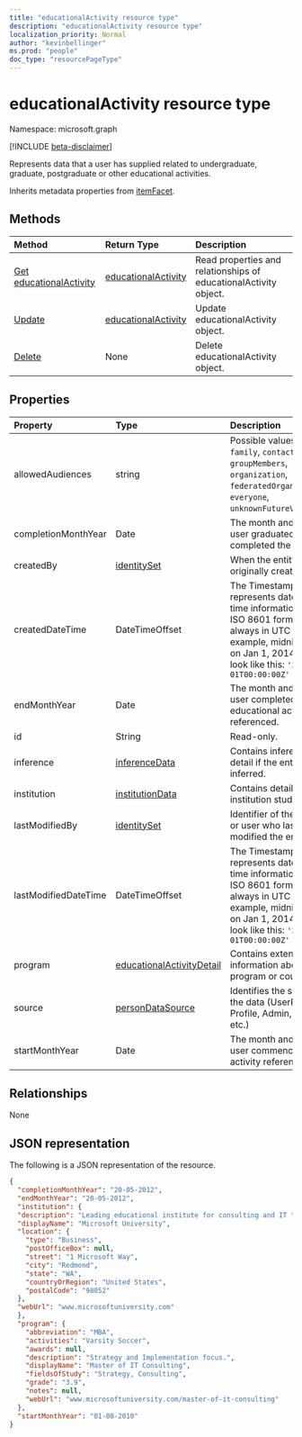 ```yaml
---
title: "educationalActivity resource type"
description: "educationalActivity resource type"
localization_priority: Normal
author: "kevinbellinger"
ms.prod: "people"
doc_type: "resourcePageType"
---
```


# educationalActivity resource type

Namespace: microsoft.graph

[!INCLUDE [beta-disclaimer](../../includes/beta-disclaimer.md)]

Represents data that a user has supplied related to undergraduate, graduate, postgraduate or other educational activities.

Inherits metadata properties from [itemFacet](itemfacet.md).

## Methods

| Method                                                       | Return Type                                   | Description                                                      |
|:-------------------------------------------------------------|:----------------------------------------------|:-----------------------------------------------------------------|
| [Get educationalActivity](../api/educationalactivity-get.md) | [educationalActivity](educationalactivity.md) | Read properties and relationships of educationalActivity object. |
| [Update](../api/educationalactivity-update.md)               | [educationalActivity](educationalactivity.md) | Update educationalActivity object.                               |
| [Delete](../api/educationalactivity-delete.md)               | None                                          | Delete educationalActivity object.                               |

## Properties

| Property             | Type                                                      | Description                                                                                                                                                                                     |
|:---------------------|:----------------------------------------------------------|:------------------------------------------------------------------------------------------------------------------------------------------------------------------------------------------------|
|allowedAudiences      |string                                                     | Possible values are: `me`, `family`, `contacts`, `groupMembers`, `organization`, `federatedOrganizations`, `everyone`, `unknownFutureValue`.                                                    |
|completionMonthYear   |Date                                                       | The month and year the user graduated or completed the activity.                                                                                                                                |
|createdBy             |[identitySet](identityset.md)                              | When the entity was originally created.                                                                                                                                                         |
|createdDateTime       |DateTimeOffset                                             | The Timestamp type represents date and time information using ISO 8601 format and is always in UTC time. For example, midnight UTC on Jan 1, 2014 would look like this: `'2014-01-01T00:00:00Z'`|
|endMonthYear          |Date                                                       | The month and year the user completed the educational activity referenced.                                                                                                                      |
|id                    |String                                                     | Read-only.                                                                                                                                                                                      |
|inference             |[inferenceData](inferencedata.md)                          | Contains inference detail if the entity is inferred.                                                                                                                                            |
|institution           |[institutionData](institutiondata.md)                      | Contains details of the institution studied at.                                                                                                                                                 |
|lastModifiedBy        |[identitySet](identityset.md)                              | Identifier of the partner or user who last modified the entity.                                                                                                                                 |
|lastModifiedDateTime  |DateTimeOffset                                             | The Timestamp type represents date and time information using ISO 8601 format and is always in UTC time. For example, midnight UTC on Jan 1, 2014 would look like this: `'2014-01-01T00:00:00Z'`|
|program               |[educationalActivityDetail](educationalactivitydetail.md)  |Contains extended information about the program or course.                                                                                                                                       |
|source                |[personDataSource](personDataSource.md)                    | Identifies the source of the data (UserProvided, Profile, Admin, LinkedIn etc.)                                                                                                                 |
|startMonthYear        |Date                                                       |The month and year the user commenced the activity referenced.                                                                                                                                   |

## Relationships

None

## JSON representation

The following is a JSON representation of the resource.

<!-- {
  "blockType": "resource",
  "optionalProperties": [

  ],
  "@odata.type": "microsoft.graph.educationalActivity",
  "baseType": "microsoft.graph.itemfacet",
  "keyProperty": "id"

}-->

```json
{
  "completionMonthYear": "20-05-2012",
  "endMonthYear": "20-05-2012",
  "institution": {
  "description": "Leading educational institute for consulting and IT training",
  "displayName": "Microsoft University",
  "location": {
    "type": "Business",
    "postOfficeBox": null,
    "street": "1 Microsoft Way",
    "city": "Redmond",
    "state": "WA",
    "countryOrRegion": "United States",
    "postalCode": "98052"
  },
  "webUrl": "www.microsoftuniversity.com"
  },
  "program": {
    "abbreviation": "MBA",
    "activities": "Varsity Soccer",
    "awards": null,
    "description": "Strategy and Implementation focus.",
    "displayName": "Master of IT Consulting",
    "fieldsOfStudy": "Strategy, Consulting",
    "grade": "3.9",
    "notes": null,
    "webUrl": "www.microsoftuniversity.com/master-of-it-consulting"
  },
  "startMonthYear": "01-08-2010"
}
```

<!-- uuid: 16cd6b66-4b1a-43a1-adaf-3a886856ed98
2019-02-04 14:57:30 UTC -->
<!-- {
  "type": "#page.annotation",
  "description": "educationalActivity resource",
  "keywords": "",
  "section": "documentation",
  "tocPath": ""
}-->